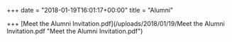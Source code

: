 +++
date = "2018-01-19T16:01:17+00:00"
title = "Alumni"

+++
[Meet the Alumni Invitation.pdf](/uploads/2018/01/19/Meet the Alumni Invitation.pdf "Meet the Alumni Invitation.pdf")